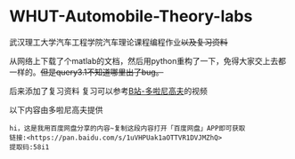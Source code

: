 # WHUT-Automobile-Theory-labs

武汉理工大学汽车工程学院汽车理论课程编程作业~~以及复习资料~~

从网络上下载了个matlab的文档，然后用python重构了一下，免得大家交上去都一样的。~~但是query3.1不知道哪里出了bug。~~

后来添加了复习资料
复习可以参考[B站-多啦尼高夫](https://space.bilibili.com/350316942/?spm_id_from=333.999.0.0)的视频

以下内容由多啦尼高夫提供
```
hi，这是我用百度网盘分享的内容~复制这段内容打开「百度网盘」APP即可获取
链接:<https://pan.baidu.com/s/1uVHPUak1aOTTVR1DVJMZhQ>
提取码:58i1
```